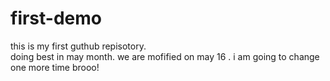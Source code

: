 # first-demo
this is my first guthub repisotory.
<br>
doing best in may month.
we are mofified on may 16 .
i am going to change one more time brooo!